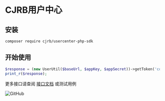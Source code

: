 # CJRB用户中心

## 安装

```
composer require cjrb/usercenter-php-sdk
```

## 开始使用
```php
$response = (new UserUtil($baseUrl, $appKey, $appSecret))->getToken('code');
print_r($response);
```

更多接口请查阅
[接口文档](https://thoughts.aliyun.com/share/62d4b2b11e1eca001b40834c#title=用户中心技术文档)
或测试用例

![GitHub](https://camo.githubusercontent.com/029166d85f92969845201e59c3fcd8c8345556036155ff18140f6a9e796173a3/68747470733a2f2f696d672e736869656c64732e696f2f62616467652f6c6963656e73652d4d49542d677265656e)